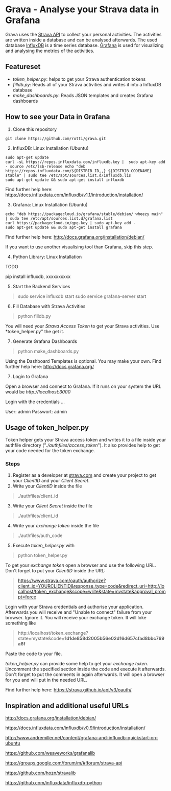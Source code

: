 Grava - Analyse your Strava data in Grafana
=============================

Grava uses the [Strava API](https://strava.github.io/api/) to collect your personal activities. The activities are written inside a database and can be analysed afterwards.
The used database [InfluxDB](https://www.influxdata.com/) is a time series database. [Grafana](http://grafana.org/) is used for visualizing and analysing the metrics of the activities.


## Featureset
* *token_helper.py*: helps to get your Strava authentication tokens
* *filldb.py*: Reads all of your Strava activities and writes it into a InfluxDB database
* *make_dashboards.py*: Reads JSON templates and creates Grafana dashboards 

## How to see your Data in Grafana
1. Clone this repository
```
git clone https://github.com/rotti/grava.git
```


2. InfluxDB: Linux Installation (Ubuntu)
```
sudo apt-get update
curl -sL https://repos.influxdata.com/influxdb.key |  sudo apt-key add - source /etc/lsb-release echo "deb https://repos.influxdata.com/${DISTRIB_ID,,} ${DISTRIB_CODENAME} stable" | sudo tee /etc/apt/sources.list.d/influxdb.lis
sudo apt-get update && sudo apt-get install influxdb
```

Find further help here: https://docs.influxdata.com/influxdb/v1.1/introduction/installation/


3. Grafana: Linux Installation (Ubuntu)
```
echo "deb https://packagecloud.io/grafana/stable/debian/ wheezy main" | sudo tee /etc/apt/sources.list.d/grafana.list 
curl https://packagecloud.io/gpg.key | sudo apt-key add -
sudo apt-get update && sudo apt-get install grafana
```

Find further help here: http://docs.grafana.org/installation/debian/

If you want to use another visualising tool than Grafana, skip this step.


4. Python Library: Linux Installation

TODO

pip install influxdb, xxxxxxxxxx


5. Start the Backend Services
> sudo service influxdb start
> sudo service grafana-server start


6. Fill Database with Strava Activities
> python filldb.py


You will need your *Strava Access Token* to get your Strava activities. Use *token_helper.py" the get it.


7. Generate Grafana Dashboards
> python make_dashboards.py

Using the Dashboard Templates is optional. You may make your own. Find further help here: http://docs.grafana.org/



7. Login to Grafana

Open a browser and connect to Grafana. If it runs on your system the URL would be *http://localhost:3000*

Login with the credentials ...

User: admin
Passwort: admin




## Usage of token_helper.py
Token helper gets your Strava access token and writes it to a file inside your authfile directory ("*./authfiles/access_token*"). It also provides help to get your code needed for the token exchange.

### Steps
1. Register as a developer at [strava.com](http://strava.com) and create your project to get your *ClientID* and your *Client Secret*.
2. Write your *ClientID* inside the file
> ./authfiles/client_id

3. Write your *Client Secret* inside the file 
> ./authfiles/client_id

4. Write your *exchange token* inside the file 
> ./authfiles/auth_code

5. Execute *token_helper.py* with 
> python token_helper.py

To get your *exchange token* open a browser and use the following URL. Don't forget to put your *ClientID* inside the URL:
> https://www.strava.com/oauth/authorize?client_id=YOURCLIENTID&response_type=code&redirect_uri=http://localhost/token_exchange&scope=write&state=mystate&approval_prompt=force

Login with your Strava credentials and authorise your application. Afterwards you will receive and "Unable to connect" failure from your browser. Ignore it. You will receive your exchange token. It will loke something like 
> http://localhost/token_exchange?state=mystate&code=**1d1de858d2005b56e02d16d657cfad8bbc769a6f**

Paste the code to your file.

*token_helper.py* can provide some help to get your *exchange token*. Uncomment the specified section inside the code and execute it afterwards. Don't forget to put the comments in again afterwards. It will open a browser for you and will put in the needed URL.

Find further help here: https://strava.github.io/api/v3/oauth/



## Inspiration and additional useful URLs

http://docs.grafana.org/installation/debian/

https://docs.influxdata.com/influxdb/v0.9/introduction/installation/

http://www.andremiller.net/content/grafana-and-influxdb-quickstart-on-ubuntu

https://github.com/weaveworks/grafanalib

https://groups.google.com/forum/m/#!forum/strava-api

https://github.com/hozn/stravalib

https://github.com/influxdata/influxdb-python
